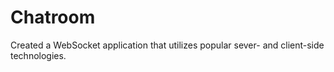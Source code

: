 # Chatroom
Created a WebSocket application that utilizes popular sever- and client-side technologies.
